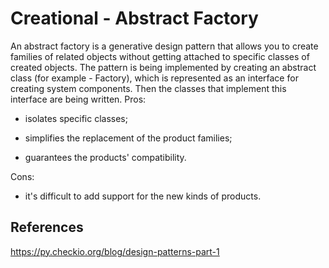 # Creational - Abstract Factory

An abstract factory is a generative design pattern that allows you to create families of related objects without getting attached to specific classes of created objects. The pattern is being implemented by creating an abstract class (for example - Factory), which is represented as an interface for creating system components. Then the classes that implement this interface are being written.
Pros:

- isolates specific classes;

- simplifies the replacement of the product families;

- guarantees the products' compatibility.

Cons:

- it's difficult to add support for the new kinds of products.

## References

<https://py.checkio.org/blog/design-patterns-part-1>

